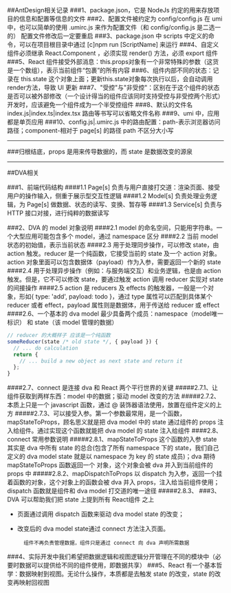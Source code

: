 ##AntDesign相关记录
###1、package.json，它是 NodeJs 约定的用来存放项目的信息和配置等信息的文件
###2、配置文件被约定为 config/config.js
    在 umi 中，也可以简单的使用 .umirc.js 来作为配置文件（和 config/config.js 是二选一的）
    配置文件修改后一定要重启
###3、package.json 中 scripts 中定义的命令，可以在项目根目录中通过 [c]npm run [ScriptName] 来运行
###4、自定义组件必须继承 React.Component ，必须实现 render() 方法，必须 export 组件
###5、React 组件接受外部消息：this.props对象有一个非常特殊的参数（这货是一个数组），表示当前组件“包裹”的所有内容
###6、组件内部不同的状态：记录在 this.state 这个对象上面；更新this.state对象每次执行以后，会自动调用render方法，导致 UI 更新
###7、"受控"与"非受控"：区别在于这个组件的状态是否可以被外部修改（一个设计得当的组件应该同时支持受控与非受控两个形式）
    开发时，应该避免一个组件成为一个半受控组件
###8、默认的文件名 index.js|index.ts|index.tsx 路由等书写可以省略文件名称
###9、umi 中，应用都是单页应用
###10、config.js|.umirc.js 中的路由配置：path-表示浏览器访问路径；component-相对于 page[s] 的路径
    path 不区分大小写
    
---
###归根结底，props 是用来传导数据的，而 state 是数据改变的源泉
  
---
##DVA相关

###1、前端代码结构
####1.1 Page[s] 负责与用户直接打交道：渲染页面、接受用户的操作输入，侧重于展示型交互性逻辑
####1.2 Model[s] 负责处理业务逻辑，为 Page[s] 做数据、状态的读写、变换、暂存等
####1.3 Service[s] 负责与 HTTP 接口对接，进行纯粹的数据读写

###2、DVA 的 model 对象说明
####2.1 model 的命名空间，只能用字符串。一个大型应用可能包含多个 model，通过 namespace 区分
####2.2 当前 model 状态的初始值，表示当前状态
####2.3 用于处理同步操作，可以修改 state，由 action 触发。reducer 是一个纯函数，它接受当前的 state 及一个 action 对象。action 对象里面可以包含数据体（payload）作为入参，需要返回一个新的 state
####2.4 用于处理异步操作（例如：与服务端交互）和业务逻辑，也是由 action 触发。但是，它不可以修改 state，要通过触发 action 调用 reducer 实现对 state 的间接操作
####2.5 action 是 reducers 及 effects 的触发器，一般是一个对象，形如{ type: 'add', payload: todo }，通过 type 属性可以匹配到具体某个 reducer 或者 effect，payload 属性则是数据体，用于传送给 reducer 或 effect
####2.6、一个基本的 dva model 最少具备两个成员：namespace（model唯一标识） 和 state（该 model 管理的数据）
```javascript
// reducer 的大概样子 应该是一个纯函数
someReducer(state /* old state */, { payload }) {
  // ... do calculation
  return {
    // ... build a new object as next state and return it
  };
}
```
####2.7、connect 是连接 dva 和 React 两个平行世界的关键
#####2.7.1、让组件获取到两样东西：model 中的数据；驱动 model 改变的方法
#####2.7.2、本质上只是一个 javascript 函数，通过 @ 装饰器语法使用，放置在组件定义的上方
#####2.7.3、可以接受入参。第一个参数最常用，是一个函数，mapStateToProps，顾名思义就是把 dva model 中的 state 通过组件的 props 注入给组件。通过实现这个函数就能把 dva model 的 state 注入给组件
####2.8、connect 常用参数说明
#####2.8.1、mapStateToProps 这个函数的入参 state 其实是 dva 中所有 state 的总合(包含了所有 namespace 下的 state，我们自己定义的 dva model state 就是以 namespace 为 key 的 state 成员)；dva 期待 mapStateToProps 函数返回一个 对象，这个对象会被 dva 并入到当前组件的 props 中
#####2.8.2、mapDispatchToProps 以 dispatch 为入参，返回一个挂着函数的对象，这个对象上的函数会被 dva 并入 props，注入给当前组件使用；dispatch 函数就是组件和 dva model 打交道的唯一途径
#####2.8.3、
###3、DVA 可以帮助我们把 state 上提到所有 React组件 之上
- 页面通过调用 dispatch 函数来驱动 dva model state 的改变；
- 改变后的 dva model state通过 connect 方法注入页面。
   
        组件不再负责管理数据，组件只是通过 connect 向 dva 声明所需数据 
###4、实际开发中我们希望把数据逻辑和视图逻辑分开管理在不同的模块中（必要时数据可以提供给不同的组件使用，即数据共享）
###5、React 有一个基本哲学：数据映射到视图。无论什么操作，本质都是去触发 state 的改变，state 的改变再映射回视图